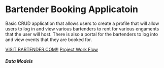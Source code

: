 # Bartender Booking Applicatoin

Basic CRUD application that allows users to create a profile that will allow users to log in and view various 
bartenders to rent for various engaments that the user will host. There is also a portal for the bartenders to log 
into and view events that they are booked for. 

[VISIT BARTENDER.COM!!](https://safe-beyond-67942.herokuapp.com/user)
[Project Work Flow](https://github.com/moxleydevelopment/project-2/projects/1)

##### Data Models

























